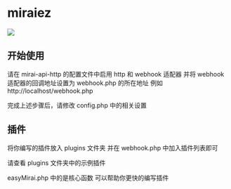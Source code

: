 # miraiez

![](https://img.shields.io/github/license/cyanray/mirai-cpp.svg)

## 开始使用

请在 mirai-api-http 的配置文件中启用 http 和 webhook 适配器
并将 webhook 适配器的回调地址设置为 webhook.php 的所在地址
例如 http://localhost/webhook.php

完成上述步骤后，请修改 config.php 中的相关设置

## 插件
将你编写的插件放入 plugins 文件夹
并在 webhook.php 中加入插件列表即可

请查看 plugins 文件夹中的示例插件

easyMirai.php 中的是核心函数
可以帮助你更快的编写插件